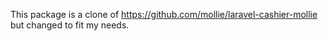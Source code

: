 
This package is a clone of https://github.com/mollie/laravel-cashier-mollie but changed to fit my needs.